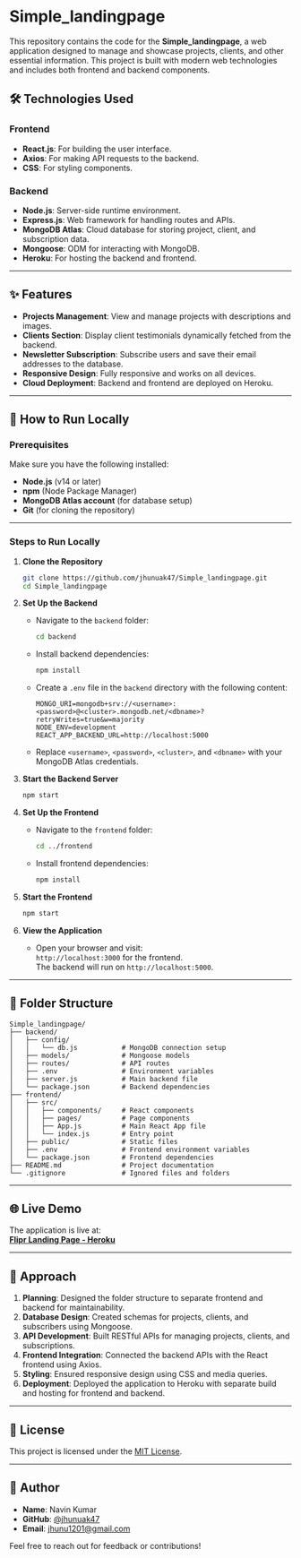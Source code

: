 # Simple_landingpage  

This repository contains the code for the **Simple_landingpage**, a web application designed to manage and showcase projects, clients, and other essential information. This project is built with modern web technologies and includes both frontend and backend components.

## 🛠 Technologies Used  

### Frontend
- **React.js**: For building the user interface.
- **Axios**: For making API requests to the backend.
- **CSS**: For styling components.

### Backend
- **Node.js**: Server-side runtime environment.
- **Express.js**: Web framework for handling routes and APIs.
- **MongoDB Atlas**: Cloud database for storing project, client, and subscription data.
- **Mongoose**: ODM for interacting with MongoDB.
- **Heroku**: For hosting the backend and frontend.

---

## ✨ Features
- **Projects Management**: View and manage projects with descriptions and images.
- **Clients Section**: Display client testimonials dynamically fetched from the backend.
- **Newsletter Subscription**: Subscribe users and save their email addresses to the database.
- **Responsive Design**: Fully responsive and works on all devices.
- **Cloud Deployment**: Backend and frontend are deployed on Heroku.

---

## 🚀 How to Run Locally  

### Prerequisites
Make sure you have the following installed:
- **Node.js** (v14 or later)
- **npm** (Node Package Manager)
- **MongoDB Atlas account** (for database setup)
- **Git** (for cloning the repository)

---

### Steps to Run Locally

1. **Clone the Repository**
   ```bash
   git clone https://github.com/jhunuak47/Simple_landingpage.git
   cd Simple_landingpage
   ```

2. **Set Up the Backend**
   - Navigate to the `backend` folder:
     ```bash
     cd backend
     ```
   - Install backend dependencies:
     ```bash
     npm install
     ```
   - Create a `.env` file in the `backend` directory with the following content:
     ```
     MONGO_URI=mongodb+srv://<username>:<password>@<cluster>.mongodb.net/<dbname>?retryWrites=true&w=majority
     NODE_ENV=development
     REACT_APP_BACKEND_URL=http://localhost:5000
     ```
   - Replace `<username>`, `<password>`, `<cluster>`, and `<dbname>` with your MongoDB Atlas credentials.

3. **Start the Backend Server**
   ```bash
   npm start
   ```

4. **Set Up the Frontend**
   - Navigate to the `frontend` folder:
     ```bash
     cd ../frontend
     ```
   - Install frontend dependencies:
     ```bash
     npm install
     ```

5. **Start the Frontend**
   ```bash
   npm start
   ```

6. **View the Application**
   - Open your browser and visit:  
     `http://localhost:3000` for the frontend.  
     The backend will run on `http://localhost:5000`.

---

## 📂 Folder Structure

```
Simple_landingpage/
├── backend/
│   ├── config/
│   │   └── db.js           # MongoDB connection setup
│   ├── models/             # Mongoose models
│   ├── routes/             # API routes
│   ├── .env                # Environment variables
│   ├── server.js           # Main backend file
│   └── package.json        # Backend dependencies
├── frontend/
│   ├── src/
│   │   ├── components/     # React components
│   │   ├── pages/          # Page components
│   │   ├── App.js          # Main React App file
│   │   └── index.js        # Entry point
│   ├── public/             # Static files
│   ├── .env                # Frontend environment variables
│   └── package.json        # Frontend dependencies
├── README.md               # Project documentation
└── .gitignore              # Ignored files and folders
```

---

## 🌐 Live Demo
The application is live at:  
**[Flipr Landing Page - Heroku](https://flipr-project-57ca1f0bf8c6.herokuapp.com)**

---

## 🤔 Approach  

1. **Planning**: Designed the folder structure to separate frontend and backend for maintainability.
2. **Database Design**: Created schemas for projects, clients, and subscribers using Mongoose.
3. **API Development**: Built RESTful APIs for managing projects, clients, and subscriptions.
4. **Frontend Integration**: Connected the backend APIs with the React frontend using Axios.
5. **Styling**: Ensured responsive design using CSS and media queries.
6. **Deployment**: Deployed the application to Heroku with separate build and hosting for frontend and backend.

---

## 📝 License  
This project is licensed under the [MIT License](LICENSE).

---

## 👤 Author  
- **Name**: Navin Kumar  
- **GitHub**: [@jhunuak47](https://github.com/jhunuak47)  
- **Email**: jhunu1201@gmail.com  

Feel free to reach out for feedback or contributions!
